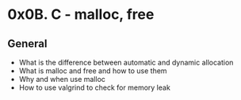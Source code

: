 # 0x0B. C - malloc, free

## General
* What is the difference between automatic and dynamic allocation
* What is malloc and free and how to use them
* Why and when use malloc
* How to use valgrind to check for memory leak
